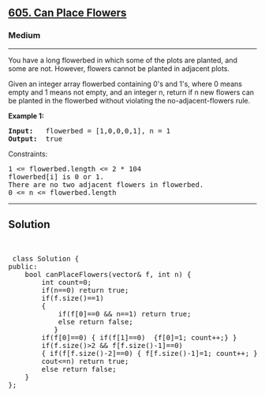
<h2><a href="https://leetcode.com/problems/sum-of-even-numbers-after-queries/">605. Can Place Flowers</a></h2>
<h3>Medium</h3>
<hr>
<div><p>
You have a long flowerbed in which some of the plots are planted, and some are not. However, flowers cannot be planted in adjacent plots.

Given an integer array flowerbed containing 0's and 1's, where 0 means empty and 1 means not empty, and an integer n, return if n new flowers can be planted in the flowerbed without violating the no-adjacent-flowers rule.

 
</p>


<p><strong>Example 1:</strong></p>
<pre><strong>Input:</strong>   flowerbed = [1,0,0,0,1], n = 1
<strong>Output:</strong>  true
</pre>


Constraints:
<pre>
1 <= flowerbed.length <= 2 * 104
flowerbed[i] is 0 or 1.
There are no two adjacent flowers in flowerbed.
0 <= n <= flowerbed.length
</pre>
<hr>
 <h2><strong><b>Solution</b></strong></h2>
 <br>
 <pre>
 class Solution {
public:
    bool canPlaceFlowers(vector<int>& f, int n) {
        int count=0;
        if(n==0) return true;
        if(f.size()==1)
        {
            if(f[0]==0 && n==1) return true;
            else return false;
           }
        if(f[0]==0) { if(f[1]==0)  {f[0]=1; count++;} }
        if(f.size()>2 && f[f.size()-1]==0) 
        { if(f[f.size()-2]==0) { f[f.size()-1]=1; count++; } }
        cout<<count<<"\n";
        for(int i=1;i<f.size()-1;i++)
        {
            if(f[i-1]==0 && f[i+1]==0 && f[i]!=1) {f[i]=1; count++; cout<<i<<" "; }
        }
        cout<<count<<"\n";
        if(count>=n) return true;
        else return false;
    }
};
 </pre>

